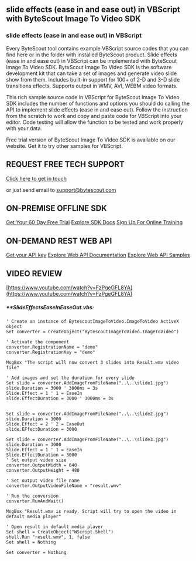 ## slide effects (ease in and ease out) in VBScript with ByteScout Image To Video SDK

### slide effects (ease in and ease out) in VBScript

Every ByteScout tool contains example VBScript source codes that you can find here or in the folder with installed ByteScout product. Slide effects (ease in and ease out) in VBScript can be implemented with ByteScout Image To Video SDK. ByteScout Image To Video SDK is the software development kit that can take a set of images and generate video slide show from them. Includes built-in support for 100+ of 2-D and 3-D slide transitions effects. Supports output in WMV, AVI, WEBM video formats.

This rich sample source code in VBScript for ByteScout Image To Video SDK includes the number of functions and options you should do calling the API to implement slide effects (ease in and ease out). Follow the instruction from the scratch to work and copy and paste code for VBScript into your editor. Code testing will allow the function to be tested and work properly with your data.

Free trial version of ByteScout Image To Video SDK is available on our website. Get it to try other samples for VBScript.

## REQUEST FREE TECH SUPPORT

[Click here to get in touch](https://bytescout.zendesk.com/hc/en-us/requests/new?subject=ByteScout%20Image%20To%20Video%20SDK%20Question)

or just send email to [support@bytescout.com](mailto:support@bytescout.com?subject=ByteScout%20Image%20To%20Video%20SDK%20Question) 

## ON-PREMISE OFFLINE SDK 

[Get Your 60 Day Free Trial](https://bytescout.com/download/web-installer?utm_source=github-readme)
[Explore SDK Docs](https://bytescout.com/documentation/index.html?utm_source=github-readme)
[Sign Up For Online Training](https://academy.bytescout.com/)


## ON-DEMAND REST WEB API

[Get your API key](https://pdf.co/documentation/api?utm_source=github-readme)
[Explore Web API Documentation](https://pdf.co/documentation/api?utm_source=github-readme)
[Explore Web API Samples](https://github.com/bytescout/ByteScout-SDK-SourceCode/tree/master/PDF.co%20Web%20API)

## VIDEO REVIEW

[https://www.youtube.com/watch?v=FzPgeGFL8YA](https://www.youtube.com/watch?v=FzPgeGFL8YA)




<!-- code block begin -->

##### ****SlideEffectsEaseInEaseOut.vbs:**
    
```
' Create an instance of BytescoutImageToVideo.ImageToVideo ActiveX object
Set converter = CreateObject("BytescoutImageToVideo.ImageToVideo")

' Activate the component
converter.RegistrationName = "demo"
converter.RegistrationKey = "demo"

MsgBox "The script will now convert 3 slides into Result.wmv video file"

' Add images and set the duration for every slide
Set slide = converter.AddImageFromFileName("..\..\slide1.jpg")
slide.Duration = 3000 ' 3000ms = 3s
Slide.Effect = 1 ' 1 = EaseIn
slide.EffectDuration = 3000 ' 3000ms = 3s


Set slide = converter.AddImageFromFileName("..\..\slide2.jpg")
slide.Duration = 3000
Slide.Effect = 2 ' 2 = EaseOut
slide.EFfectDuration = 3000

Set slide = converter.AddImageFromFileName("..\..\slide3.jpg")
slide.Duration = 3000
Slide.Effect = 1 ' 1 = EaseIn
Slide.EffectDuration = 3000
' Set output video size
converter.OutputWidth = 640
converter.OutputHeight = 480

' Set output video file name
converter.OutputVideoFileName = "result.wmv"

' Run the conversion
converter.RunAndWait()

MsgBox "Result.wmv is ready. Script will try to open the video in default media player"

' Open result in default media player
Set shell = CreateObject("WScript.Shell")
shell.Run "result.wmv", 1, false
Set shell = Nothing

Set converter = Nothing

```

<!-- code block end -->